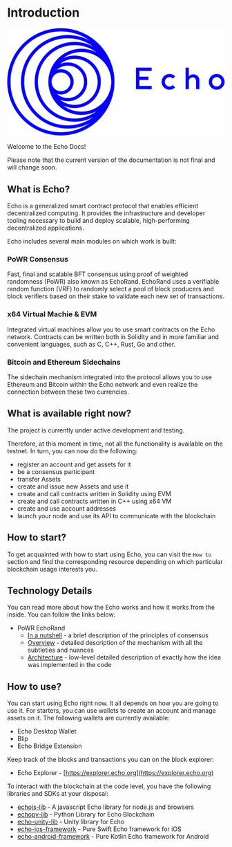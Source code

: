 # Introduction

![echo-logo.svg](echo-logo.svg)

Welcome to the Echo Docs!

Please note that the current version of the documentation is not final and will change soon.

## What is Echo?

Echo is a generalized smart contract protocol that enables efficient
decentralized computing. It provides the infrastructure and developer
tooling necessary to build and deploy scalable, high-performing
decentralized applications.

Echo includes several main modules on which work is built:

### PoWR Consensus 

Fast, final and scalable BFT consensus using proof of weighted
randomness (PoWR) also known as EchoRand. EchoRand uses a verifiable
random function (VRF) to randomly select a pool of block producers and
block verifiers based on their stake to validate each new set of
transactions.

### x64 Virtual Machie & EVM 

Integrated virtual machines allow you to use smart contracts on the Echo
network. Contracts can be written both in Solidity and in more familiar
and convenient languages, such as C, C++, Rust, Go and other.

### Bitcoin and Ethereum Sidechains

The sidechain mechanism integrated into the protocol allows you to use
Ethereum and Bitcoin within the Echo network and even realize the
connection between these two currencies.


## What is available right now?

The project is currently under active development and testing.

Therefore, at this moment in time, not all the functionality is
available on the testnet. In turn, you can now do the following:

- register an account and get assets for it
- be a consensus participant
- transfer Assets
- create and issue new Assets and use it
- create and call contracts written in Solidity using EVM
- create and call contracts written in С++ using x64 VM
- create and use account addresses
- launch your node and use its API to communicate with the blockchain

## How to start?

To get acquainted with how to start using Echo, you can visit the `How
to` section and find the corresponding resource depending on which
particular blockchain usage interests you.

## Technology Details

You can read more about how the Echo works and how it works from the
inside. You can follow the links below:

- PoWR EchoRand
  - [In a nutshell](technologies/echorand/in-a-nutshell) - a brief
    description of the principles of consensus
  - [Overview](technologies/echorand/overview) - detailed description of
    the mechanism with all the subtleties and nuances
  - [Architecture](technologies/echorand/architecture) - low-level
    detailed description of exactly how the idea was implemented in the
    code
    
## How to use?

You can start using Echo right now. It all depends on how you are going
to use it. For starters, you can use wallets to create an account and
manage assets on it. The following wallets are currently available:

- Echo Desktop Wallet
- Blip
- Echo Bridge Extension

Keep track of the blocks and transactions you can on the block explorer:

- Echo Explorer - [https://explorer.echo.org](https://explorer.echo.org)

To interact with the blockchain at the code level, you have the
following libraries and SDKs at your disposal: 

- [echojs-lib](https://github.com/echoprotocol/echojs-lib) - A
  javascript Echo library for node.js and browsers 
- [echopy-lib](https://github.com/echoprotocol/echopy-lib) - Python
  Library for Echo Blockchain 
- [echo-unity-lib](https://github.com/echoprotocol/echo-unity-lib) -
  Unity library for Echo 
- [echo-ios-framework](https://github.com/echoprotocol/echo-ios-framework)
  \- Pure Swift Echo framework for iOS
- [echo-android-framework](https://github.com/echoprotocol/echo-android-framework)
  \- Pure Kotlin Echo framework for Android
